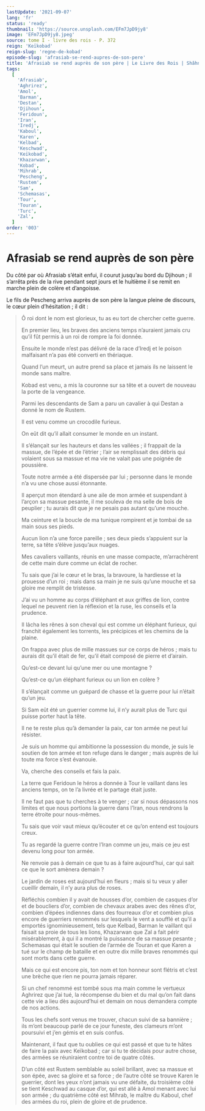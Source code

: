 ```yaml
---
lastUpdate: '2021-09-07'
lang: 'fr'
status: 'ready'
thumbnail: 'https://source.unsplash.com/EFm7JpD9jy8'
image: 'EFm7JpD9jy8.jpeg'
source: tome I - livre des rois - P. 372
reign: 'Keïkobad'
reign-slug: 'regne-de-kobad'
episode-slug: 'afrasiab-se-rend-aupres-de-son-pere'
title: 'Afrasiab se rend auprès de son père | Le Livre des Rois | Shâhnâmeh'
tags:
  [
    'Afrasiab',
    'Aghrirez',
    'Amol',
    'Barman',
    'Destan',
    'Djihoun',
    'Feridoun',
    'Iran',
    'Iredj',
    'Kaboul',
    'Karen',
    'Kelbad',
    'Keschwad',
    'Keïkobad',
    'Khazarwan',
    'Kobad',
    'Mihrab',
    'Pescheng',
    'Rustem',
    'Sam',
    'Schemasas',
    'Tour',
    'Touran',
    'Turc',
    'Zal',
  ]
order: '003'
---
```


<!-- LTeX: language=fr -->

# Afrasiab se rend auprès de son père

Du côté par où Afrasiab s’était enfui, il courut jusqu’au bord du Djihoun ; il s’arrêta près de la rive pendant sept jours et le huitième il se remit en marche plein de colère et d’angoisse.

Le fils de Pescheng arriva auprès de son père la langue pleine de discours, le cœur plein d’hésitation ; il dit :

> Ô roi dont le nom est glorieux, tu as eu tort de chercher cette guerre.
>
> En premier lieu, les braves des anciens temps n’auraient jamais cru qu’il fût permis à un roi de rompre la foi donnée.
>
> Ensuite le monde n’est pas délivré de la race d’Iredj et le poison malfaisant n’a pas été converti en thériaque.
>
> Quand l’un meurt, un autre prend sa place et jamais ils ne laissent le monde sans maître.
>
> Kobad est venu, a mis la couronne sur sa tête et a ouvert de nouveau la porte de la vengeance.
>
> Parmi les descendants de Sam a paru un cavalier à qui Destan a donné le nom de Rustem.
>
> Il est venu comme un crocodile furieux.
>
> On eût dit qu’il allait consumer le monde en un instant.
>
> Il s’élançait sur les hauteurs et dans les vallées ; il frappait de la massue, de l’épée et de l’étrier ; l’air se remplissait des débris qui volaient sous sa massue et ma vie ne valait pas une poignée de poussière.
>
> Toute notre armée a été dispersée par lui ; personne dans le monde n’a vu une chose aussi étonnante.
>
> Il aperçut mon étendard à une aile de mon armée et suspendant à l’arçon sa massue pesante, il me souleva de ma selle de bois de peuplier ; tu aurais dit que je ne pesais pas autant qu’une mouche.
>
> Ma ceinture et la boucle de ma tunique rompirent et je tombai de sa main sous ses pieds.
>
> Aucun lion n’a une force pareille ; ses deux pieds s’appuient sur la terre, sa tête s’élève jusqu’aux nuages.
>
> Mes cavaliers vaillants, réunis en une masse compacte, m’arrachèrent de cette main dure comme un éclat de rocher.
>
> Tu sais que j’ai le cœur et le bras, la bravoure, la hardiesse et la prouesse d’un roi ; mais dans sa main je ne suis qu’une mouche et sa gloire me remplit de tristesse.
>
> J’ai vu un homme au corps d’éléphant et aux griffes de lion, contre lequel ne peuvent rien la réflexion et la ruse, les conseils et la prudence.
>
> Il lâcha les rênes à son cheval qui est comme un éléphant furieux, qui franchit également les torrents, les précipices et les chemins de la plaine.
>
> On frappa avec plus de mille massues sur ce corps de héros ; mais tu aurais dit qu’il était de fer, qu’il était composé de pierre et d’airain.
>
> Qu’est-ce devant lui qu’une mer ou une montagne ?
>
> Qu’est-ce qu’un éléphant furieux ou un lion en colère ?
>
> Il s’élançait comme un guépard de chasse et la guerre pour lui n’était qu’un jeu.
>
> Si Sam eût été un guerrier comme lui, il n’y aurait plus de Turc qui puisse porter haut la tête.
>
> Il ne te reste plus qu’à demander la paix, car ton armée ne peut lui résister.
>
> Je suis un homme qui ambitionne la possession du monde, je suis le soutien de ton armée et ton refuge dans le danger ; mais auprès de lui toute ma force s’est évanouie.
>
> Va, cherche des conseils et fais la paix.
>
> La terre que Feridoun le héros a donnée à Tour le vaillant dans les anciens temps, on te l’a livrée et le partage était juste.
>
> Il ne faut pas que tu cherches à te venger ; car si nous dépassons nos limites et que nous portions la guerre dans l’Iran, nous rendrons la terre étroite pour nous-mêmes.
>
> Tu sais que voir vaut mieux qu’écouter et ce qu’on entend est toujours creux.
>
> Tu as regardé la guerre contre l’Iran comme un jeu, mais ce jeu est devenu long pour ton armée.
>
> Ne renvoie pas à demain ce que tu as à faire aujourd’hui, car qui sait ce que le sort amènera demain ?
>
> Le jardin de roses est aujourd’hui en fleurs ; mais si tu veux y aller cueillir demain, il n’y aura plus de roses.
>
> Réfléchis combien il y avait de housses d’or, combien de casques d’or et de boucliers d’or, combien de chevaux arabes avec des rênes d’or, combien d’épées indiennes dans des fourreaux d’or et combien plus encore de guerriers renommés sur lesquels le vent a soufflé et qu’il a emportés ignominieusement, tels que Kelbad, Barman le vaillant qui faisait sa proie de tous les lions, Khazarwan que Zal a fait périr misérablement, à qui il a montré la puissance de sa massue pesante ; Schemasas qui était le soutien de l’armée de Touran et que Karen a tué sur le champ de bataille et en outre dix mille braves renommés qui sont morts dans cette guerre.
>
> Mais ce qui est encore pis, ton nom et ton honneur sont flétris et c’est une brèche que rien ne pourra jamais réparer.
>
> Si un chef renommé est tombé sous ma main comme le vertueux Aghrirez que j’ai tué, la récompense du bien et du mal qu’on fait dans cette vie a lieu dès aujourd’hui et demain on nous demandera compte de nos actions.
>
> Tous les chefs sont venus me trouver, chacun suivi de sa bannière ; ils m’ont beaucoup parlé de ce jour funeste, des clameurs m’ont poursuivi et j’en gémis et en suis confus.
>
> Maintenant, il faut que tu oublies ce qui est passé et que tu te hâtes de faire la paix avec Keïkobad ; car si tu te décidais pour autre chose, des armées se réuniraient contre toi de quatre côtés.
>
> D’un côté est Rustem semblable au soleil brillant, avec sa massue et son épée, avec sa gloire et sa force ; de l’autre côté se trouve Karen le guerrier, dont les yeux n’ont jamais vu une défaite, du troisième côté se tient Keschwad au casque d’or, qui est allé à Amol menant avec lui son armée ; du quatrième côté est Mihrab, le maître du Kaboul, chef des armées du roi, plein de gloire et de prudence.
